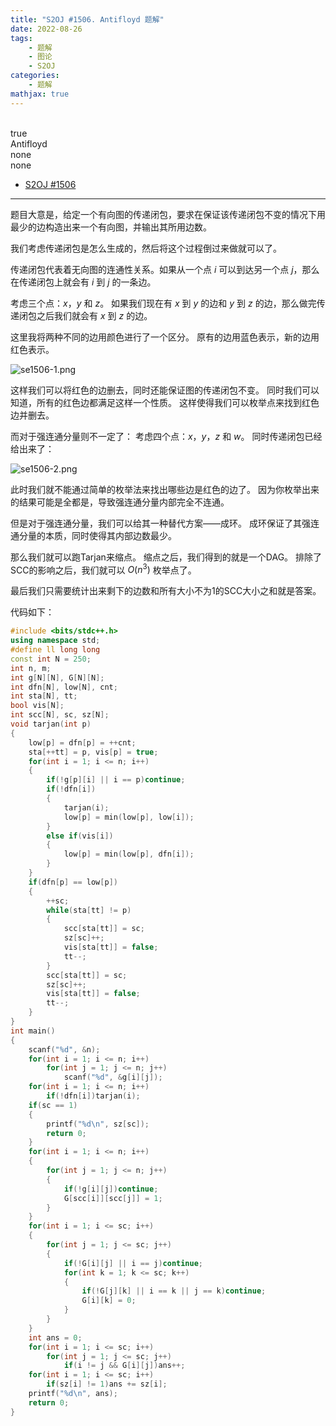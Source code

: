```yaml
---
title: "S2OJ #1506. Antifloyd 题解"
date: 2022-08-26
tags:
	- 题解
	- 图论
	- S2OJ
categories:
	- 题解
mathjax: true
---
```

<br>
<!-- more -->
<div id="problem-card-vis">true</div>
<div id="problem-info-name">Antifloyd</div>
<div id="problem-info-from">none</div>
<div id="problem-info-difficulty">none</div>
<div id="problem-info-color"></div>
<div id="problem-info-submit"><ul><li><a href="https://sjzezoj.com/problem/1506">S2OJ #1506</a></li></ul></div>

----

题目大意是，给定一个有向图的传递闭包，要求在保证该传递闭包不变的情况下用最少的边构造出来一个有向图，并输出其所用边数。

我们考虑传递闭包是怎么生成的，然后将这个过程倒过来做就可以了。

传递闭包代表着无向图的连通性关系。如果从一个点 $i$ 可以到达另一个点 $j$，那么在传递闭包上就会有 $i$ 到 $j$ 的一条边。

考虑三个点：$x$，$y$ 和 $z$。
如果我们现在有 $x$ 到 $y$ 的边和 $y$ 到 $z$ 的边，那么做完传递闭包之后我们就会有 $x$ 到 $z$ 的边。

这里我将两种不同的边用颜色进行了一个区分。
原有的边用蓝色表示，新的边用红色表示。

![se1506-1.png](https://s2.loli.net/2022/08/26/NhaeRXiyjfIPxc8.png)

这样我们可以将红色的边删去，同时还能保证图的传递闭包不变。
同时我们可以知道，所有的红色边都满足这样一个性质。
这样使得我们可以枚举点来找到红色边并删去。

而对于强连通分量则不一定了：
考虑四个点：$x$，$y$，$z$ 和 $w$。
同时传递闭包已经给出来了：

![se1506-2.png](https://s2.loli.net/2022/08/26/pw8FGNX14HqmPsA.png)

此时我们就不能通过简单的枚举法来找出哪些边是红色的边了。
因为你枚举出来的结果可能是全都是，导致强连通分量内部完全不连通。

但是对于强连通分量，我们可以给其一种替代方案——成环。
成环保证了其强连通分量的本质，同时使得其内部边数最少。

那么我们就可以跑Tarjan来缩点。
缩点之后，我们得到的就是一个DAG。
排除了SCC的影响之后，我们就可以 $O(n^3)$ 枚举点了。

最后我们只需要统计出来剩下的边数和所有大小不为1的SCC大小之和就是答案。

代码如下：

``` cpp
#include <bits/stdc++.h>
using namespace std;
#define ll long long
const int N = 250;
int n, m;
int g[N][N], G[N][N];
int dfn[N], low[N], cnt;
int sta[N], tt;
bool vis[N];
int scc[N], sc, sz[N];
void tarjan(int p)
{
	low[p] = dfn[p] = ++cnt;
	sta[++tt] = p, vis[p] = true;
	for(int i = 1; i <= n; i++)
	{
		if(!g[p][i] || i == p)continue;
		if(!dfn[i])
		{
			tarjan(i);
			low[p] = min(low[p], low[i]);
		}
		else if(vis[i])
		{
			low[p] = min(low[p], dfn[i]);
		}
	}
	if(dfn[p] == low[p])
	{
		++sc;
		while(sta[tt] != p)
		{
			scc[sta[tt]] = sc;
			sz[sc]++;
			vis[sta[tt]] = false;
			tt--;
		}
		scc[sta[tt]] = sc;
		sz[sc]++;
		vis[sta[tt]] = false;
		tt--;
	}
}
int main()
{
	scanf("%d", &n);
	for(int i = 1; i <= n; i++)
		for(int j = 1; j <= n; j++)
			scanf("%d", &g[i][j]);
	for(int i = 1; i <= n; i++)
		if(!dfn[i])tarjan(i);
	if(sc == 1)
	{
		printf("%d\n", sz[sc]);
		return 0;
	}
	for(int i = 1; i <= n; i++)
	{
		for(int j = 1; j <= n; j++)
		{
			if(!g[i][j])continue;
			G[scc[i]][scc[j]] = 1;
		}
	}
	for(int i = 1; i <= sc; i++)
	{
		for(int j = 1; j <= sc; j++)
		{
			if(!G[i][j] || i == j)continue;
			for(int k = 1; k <= sc; k++)
			{
				if(!G[j][k] || i == k || j == k)continue;
				G[i][k] = 0;
			}
		}
	}
	int ans = 0;
	for(int i = 1; i <= sc; i++)
		for(int j = 1; j <= sc; j++)
			if(i != j && G[i][j])ans++;
	for(int i = 1; i <= sc; i++)
		if(sz[i] != 1)ans += sz[i];
	printf("%d\n", ans);
	return 0;
}
```

<script>
	getProblemCardInfo();
</script>